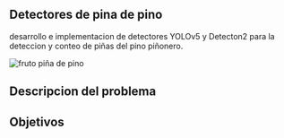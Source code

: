 ## Detectores de pina de pino

desarrollo e implementacion de detectores YOLOv5 y Detecton2 para la deteccion y conteo de piñas del pino piñonero.

<img src="/docs/pina.png" alt="fruto piña de pino"/>

## Descripcion del problema



## Objetivos
